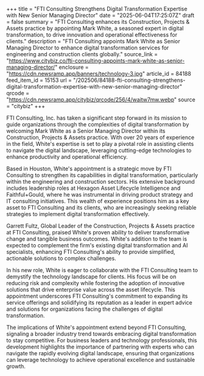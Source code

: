 +++
title = "FTI Consulting Strengthens Digital Transformation Expertise with New Senior Managing Director"
date = "2025-06-04T17:25:07Z"
draft = false
summary = "FTI Consulting enhances its Construction, Projects & Assets practice by appointing Mark White, a seasoned expert in digital transformation, to drive innovation and operational effectiveness for clients."
description = "FTI Consulting appoints Mark White as Senior Managing Director to enhance digital transformation services for engineering and construction clients globally."
source_link = "https://www.citybiz.co/fti-consulting-appoints-mark-white-as-senior-managing-director/"
enclosure = "https://cdn.newsramp.app/banners/technology-3.jpg"
article_id = 84188
feed_item_id = 15153
url = "/202506/84188-fti-consulting-strengthens-digital-transformation-expertise-with-new-senior-managing-director"
qrcode = "https://cdn.newsramp.app/citybiz/qrcode/256/4/waitw7mw.webp"
source = "citybiz"
+++

<p>FTI Consulting, Inc. has taken a significant step forward in its mission to guide organizations through the complexities of digital transformation by welcoming Mark White as a Senior Managing Director within its Construction, Projects & Assets practice. With over 20 years of experience in the field, White's expertise is set to play a pivotal role in assisting clients to navigate the digital landscape, leveraging cutting-edge technologies to enhance productivity and operational efficiency.</p><p>Based in Houston, White's appointment is a strategic move by FTI Consulting to strengthen its capabilities in digital transformation, particularly within the engineering and construction sectors. His extensive background includes leadership roles at Hexagon Asset Lifecycle Intelligence and Faithful+Gould, where he was instrumental in driving product strategy and IT consulting initiatives. This wealth of experience positions him as a key asset to FTI Consulting and its clients, who are increasingly seeking reliable strategies to implement digital transformation effectively.</p><p>Garrett Fultz, Global Leader of the Construction, Projects & Assets practice at FTI Consulting, praised White's proven ability to deliver transformative change and tangible business outcomes. White's addition to the team is expected to complement the firm's existing digital transformation and AI specialists, enhancing FTI Consulting's ability to provide simplified, actionable solutions to complex challenges.</p><p>In his new role, White is eager to collaborate with the FTI Consulting team to demystify the technology landscape for clients. His focus will be on reducing risk and complexity while fostering the adoption of innovative solutions that drive enterprise value across the asset lifecycle. This appointment underscores FTI Consulting's commitment to expanding its service offerings and solidifying its reputation as a leader in expert advice and solutions for organizations facing the challenges of digital transformation.</p><p>The implications of White's appointment extend beyond FTI Consulting, signaling a broader industry trend towards embracing digital transformation to stay competitive. For business leaders and technology professionals, this development highlights the importance of partnering with experts who can navigate the rapidly evolving digital landscape, ensuring that organizations can leverage technology to achieve operational excellence and sustainable growth.</p>